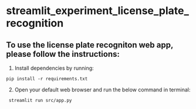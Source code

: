 # streamlit_experiment_license_plate_recognition

## To use the license plate recogniton web app, please follow the instructions:

1. Install dependencies by running:
```shell
pip install -r requirements.txt
```

2. Open your default web browser and run the below command in terminal:
```shell
 streamlit run src/app.py
```
